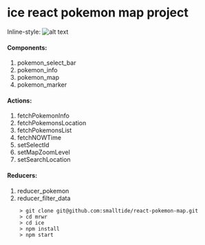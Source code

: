 # ice react pokemon map project

Inline-style: 
![alt text](https://github.com/smalltide/react-pokemon-map/blob/master/screenshot.png "Pokemon Map")


#### Components:
1. pokemon_select_bar
2. pokemon_info
3. pokemon_map
4. pokemon_marker

#### Actions:
1. fetchPokemonInfo
2. fetchPokemonsLocation
3. fetchPokemonsList
4. fetchNOWTime
5. setSelectId
6. setMapZoomLevel
7. setSearchLocation

#### Reducers:
1. reducer_pokemon
2. reducer_filter_data

```
	> git clone git@github.com:smalltide/react-pokemon-map.git
	> cd mrwr
	> cd ice
	> npm install
	> npm start
```
